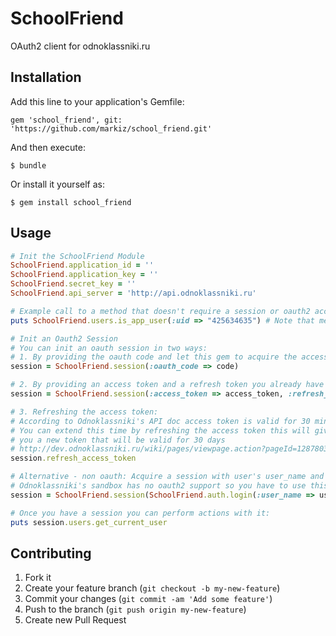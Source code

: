 # SchoolFriend

OAuth2 client for odnoklassniki.ru

## Installation

Add this line to your application's Gemfile:

    gem 'school_friend', git: 'https://github.com/markiz/school_friend.git'

And then execute:

    $ bundle

Or install it yourself as:

    $ gem install school_friend

## Usage
```ruby
# Init the SchoolFriend Module
SchoolFriend.application_id = ''
SchoolFriend.application_key = ''
SchoolFriend.secret_key = ''
SchoolFriend.api_server = 'http://api.odnoklassniki.ru'

# Example call to a method that doesn't require a session or oauth2 access token
puts SchoolFriend.users.is_app_user(:uid => "425634635") # Note that method name is underscored

# Init an Oauth2 Session
# You can init an oauth session in two ways:
# 1. By providing the oauth code and let this gem to acquire the access token for you
session = SchoolFriend.session(:oauth_code => code)

# 2. By providing an access token and a refresh token you already have
session = SchoolFriend.session(:access_token => access_token, :refresh_token => refresh_token)

# 3. Refreshing the access token:
# According to Odnoklassniki's API doc access token is valid for 30 minutes
# You can extend this time by refreshing the access token this will give
# you a new token that will be valid for 30 days
# http://dev.odnoklassniki.ru/wiki/pages/viewpage.action?pageId=12878032
session.refresh_access_token

# Alternative - non oauth: Acquire a session with user's user_name and password (not recommanded)
# Odnoklassniki's sandbox has no oauth2 support so you have to use this method there
session = SchoolFriend.session(SchoolFriend.auth.login(:user_name => username, :password => password))

# Once you have a session you can perform actions with it:
puts session.users.get_current_user
```
## Contributing

1. Fork it
2. Create your feature branch (`git checkout -b my-new-feature`)
3. Commit your changes (`git commit -am 'Add some feature'`)
4. Push to the branch (`git push origin my-new-feature`)
5. Create new Pull Request
